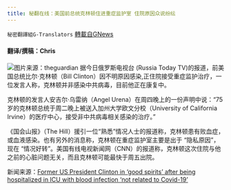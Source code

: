 ```yaml
---
title: 秘翻在线：美国前总统克林顿住进重症监护室 住院原因众说纷纭
---
```

`秘密翻譯組G-Translators` [轉載自GNews](https://gnews.org/zh-hans/1595736/)

#### 翻译/撰稿：Chris
![](https://assets.gnews.org/wp-content/uploads/2021/10/1935.jpg)图片来源：theguardian
据今日俄罗斯电视台 (Russia Today TV)的报道，前美国总统比尔·克林顿（Bill Clinton）因不明原因感染,正住院接受重症监护治疗，一位发言人称，克林顿并非感染中共病毒，目前他正在康复中。

克林顿的发言人安吉尔·乌雷纳（Angel Urena）在周四晚上的一份声明中说：“75岁的克林顿总统于周二晚上被送入加州大学欧文分校（University of California Irvine）的医疗中心，接受非中共病毒相关感染的治疗。”

《国会山报》（The Hill）援引一位“熟悉”情况人士的报道称，克林顿患有败血症，或血液感染。也有另外的消息称，克林顿在重症监护室主要是出于 “隐私原因”，现在 “情况好转”。美国有线电视新闻网（CNN）的报道称，克林顿这次住院与他之前的心脏问题无关，而且克林顿可能最快于周五出院。

新闻来源：[Former US President Clinton in ‘good spirits’ after being hospitalized in ICU with blood infection ‘not related to Covid-19’](https://www.rt.com/usa/537523-bill-clinton-icu-blood-infection/)
